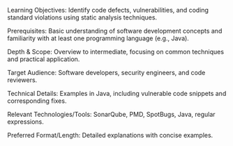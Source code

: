 Learning Objectives: Identify code defects, vulnerabilities, and coding standard violations using static analysis techniques.

Prerequisites: Basic understanding of software development concepts and familiarity with at least one programming language (e.g., Java).

Depth & Scope: Overview to intermediate, focusing on common techniques and practical application.

Target Audience: Software developers, security engineers, and code reviewers.

Technical Details: Examples in Java, including vulnerable code snippets and corresponding fixes.

Relevant Technologies/Tools: SonarQube, PMD, SpotBugs, Java, regular expressions.

Preferred Format/Length: Detailed explanations with concise examples.
